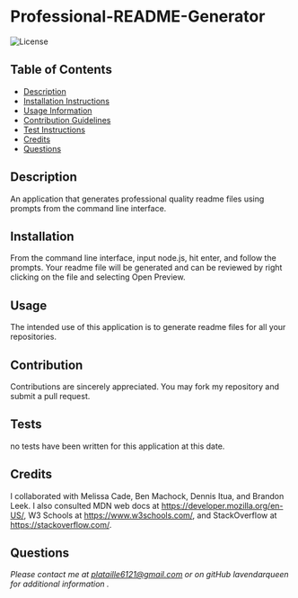 # Professional-README-Generator

![License](https://img.shields.io/badge/License-MIT-blue.svg)
## Table of Contents
* [Description](#description)
* [Installation Instructions](#installation)
* [Usage Information](#usage)
* [Contribution Guidelines](#contribution)
* [Test Instructions](#tests)
* [Credits](#credits)
* [Questions](#questions)
## Description
An application that generates professional quality readme files using prompts from the command line interface.
## Installation
From the command line interface, input node.js, hit enter, and follow the prompts. Your readme file will be generated and can be reviewed by right clicking on the file and selecting Open Preview.
## Usage
The intended use of this application is to generate readme files for all your repositories.
## Contribution
Contributions are sincerely appreciated. You may fork my repository and submit a pull request.
## Tests
no tests have been written for this application at this date.
## Credits
I collaborated with Melissa Cade, Ben Machock, Dennis Itua, and Brandon Leek. I also consulted MDN web docs at https://developer.mozilla.org/en-US/, W3 Schools at https://www.w3schools.com/, and StackOverflow at https://stackoverflow.com/.
## Questions    
 *Please contact me at plataille6121@gmail.com or on gitHub lavendarqueen for additional information .*